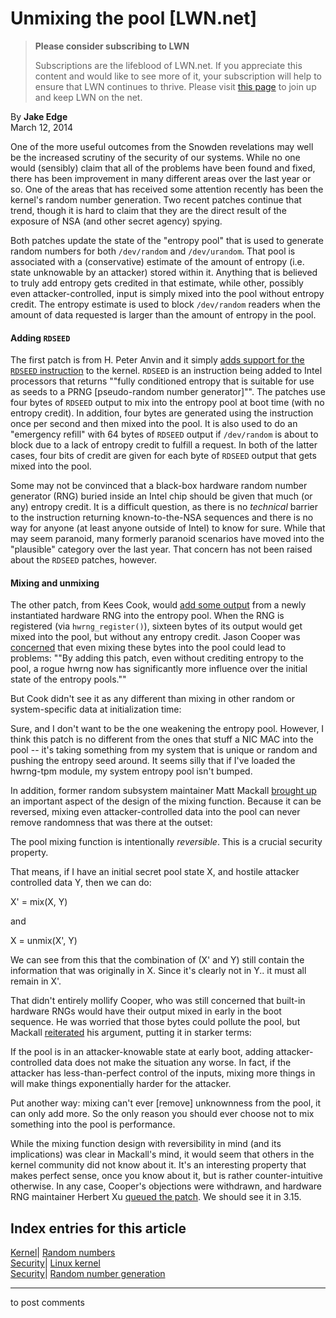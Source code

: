 # Unmixing the pool [LWN.net]

> **Please consider subscribing to LWN**
> 
> Subscriptions are the lifeblood of LWN.net. If you appreciate this content and would like to see more of it, your subscription will help to ensure that LWN continues to thrive. Please visit [this page](/Promo/nst-nag1/subscribe) to join up and keep LWN on the net. 

By **Jake Edge**  
March 12, 2014 

One of the more useful outcomes from the Snowden revelations may well be the increased scrutiny of the security of our systems. While no one would (sensibly) claim that all of the problems have been found and fixed, there has been improvement in many different areas over the last year or so. One of the areas that has received some attention recently has been the kernel's random number generation. Two recent patches continue that trend, though it is hard to claim that they are the direct result of the exposure of NSA (and other secret agency) spying. 

Both patches update the state of the "entropy pool" that is used to generate random numbers for both `/dev/random` and `/dev/urandom`. That pool is associated with a (conservative) estimate of the amount of entropy (i.e. state unknowable by an attacker) stored within it. Anything that is believed to truly add entropy gets credited in that estimate, while other, possibly even attacker-controlled, input is simply mixed into the pool without entropy credit. The entropy estimate is used to block `/dev/random` readers when the amount of data requested is larger than the amount of entropy in the pool. 

#### Adding `RDSEED`

The first patch is from H. Peter Anvin and it simply [adds support for the `RDSEED` instruction](/Articles/589402/) to the kernel. `RDSEED` is an instruction being added to Intel processors that returns ""fully conditioned entropy that is suitable for use as seeds to a PRNG [pseudo-random number generator]"". The patches use four bytes of `RDSEED` output to mix into the entropy pool at boot time (with no entropy credit). In addition, four bytes are generated using the instruction once per second and then mixed into the pool. It is also used to do an "emergency refill" with 64 bytes of `RDSEED` output if `/dev/random` is about to block due to a lack of entropy credit to fulfill a request. In both of the latter cases, four bits of credit are given for each byte of `RDSEED` output that gets mixed into the pool. 

Some may not be convinced that a black-box hardware random number generator (RNG) buried inside an Intel chip should be given that much (or any) entropy credit. It is a difficult question, as there is no _technical_ barrier to the instruction returning known-to-the-NSA sequences and there is no way for anyone (at least anyone outside of Intel) to know for sure. While that may seem paranoid, many formerly paranoid scenarios have moved into the "plausible" category over the last year. That concern has not been raised about the `RDSEED` patches, however. 

#### Mixing and unmixing

The other patch, from Kees Cook, would [add some output](/Articles/590398/) from a newly instantiated hardware RNG into the entropy pool. When the RNG is registered (via `hwrng_register()`), sixteen bytes of its output would get mixed into the pool, but without any entropy credit. Jason Cooper was [concerned](/Articles/590417/) that even mixing these bytes into the pool could lead to problems: ""By adding this patch, even without crediting entropy to the pool, a rogue hwrng now has significantly more influence over the initial state of the entropy pools."" 

But Cook didn't see it as any different than mixing in other random or system-specific data at initialization time: 

Sure, and I don't want to be the one weakening the entropy pool. However, I think this patch is no different from the ones that stuff a NIC MAC into the pool -- it's taking something from my system that is unique or random and pushing the entropy seed around. It seems silly that if I've loaded the hwrng-tpm module, my system entropy pool isn't bumped. 

In addition, former random subsystem maintainer Matt Mackall [brought up](/Articles/590420/) an important aspect of the design of the mixing function. Because it can be reversed, mixing even attacker-controlled data into the pool can never remove randomness that was there at the outset: 

The pool mixing function is intentionally _reversible_. This is a crucial security property. 

That means, if I have an initial secret pool state X, and hostile attacker controlled data Y, then we can do: 

X' = mix(X, Y) 

and 

X = unmix(X', Y) 

We can see from this that the combination of (X' and Y) still contain the information that was originally in X. Since it's clearly not in Y.. it must all remain in X'. 

That didn't entirely mollify Cooper, who was still concerned that built-in hardware RNGs would have their output mixed in early in the boot sequence. He was worried that those bytes could pollute the pool, but Mackall [reiterated](/Articles/590422/) his argument, putting it in starker terms: 

If the pool is in an attacker-knowable state at early boot, adding attacker-controlled data does not make the situation any worse. In fact, if the attacker has less-than-perfect control of the inputs, mixing more things in will make things exponentially harder for the attacker. 

Put another way: mixing can't ever [remove] unknownness from the pool, it can only add more. So the only reason you should ever choose not to mix something into the pool is performance. 

While the mixing function design with reversibility in mind (and its implications) was clear in Mackall's mind, it would seem that others in the kernel community did not know about it. It's an interesting property that makes perfect sense, once you know about it, but is rather counter-intuitive otherwise. In any case, Cooper's objections were withdrawn, and hardware RNG maintainer Herbert Xu [queued the patch](/Articles/590423/). We should see it in 3.15. 

  
Index entries for this article  
---  
[Kernel](/Kernel/Index)| [Random numbers](/Kernel/Index#Random_numbers)  
[Security](/Security/Index/)| [Linux kernel](/Security/Index/#Linux_kernel)  
[Security](/Security/Index/)| [Random number generation](/Security/Index/#Random_number_generation)  
  


* * *

to post comments 
